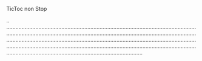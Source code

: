 TicToc non Stop

..
.........................................................................................................................................................................................................................................................................................................................................................................................................................................................................................................................................................................................................